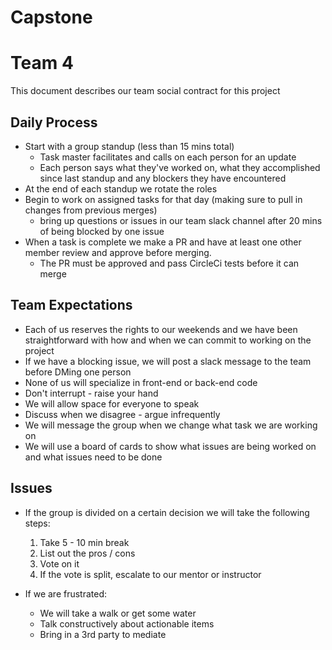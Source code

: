 # Capstone

# Team 4 

This document describes our team social contract for this project

## Daily Process

* Start with a group standup (less than 15 mins total)
    - Task master facilitates and calls on each person for an update
    - Each person says what they've worked on, what they accomplished since last standup and any blockers they have encountered
* At the end of each standup we rotate the roles 
* Begin to work on assigned tasks for that day (making sure to pull in changes from previous merges)
    - bring up questions or issues in our team slack channel after 20 mins of being blocked by one issue
* When a task is complete we make a PR and have at least one other member review and approve before merging. 
    - The PR must be approved and pass CircleCi tests before it can merge

## Team Expectations

* Each of us reserves the rights to our weekends and we have been straightforward with how and when we can commit to working on the project
* If we have a blocking issue, we will post a slack message to the team before DMing one person
* None of us will specialize in front-end or back-end code
* Don't interrupt - raise your hand
* We will allow space for everyone to speak 
* Discuss when we disagree - argue infrequently 
* We will message the group when we change what task we are working on
* We will use a board of cards to show what issues are being worked on and what issues need to be done

## Issues

* If the group is divided on a certain decision we will take the following steps:
    
    1. Take 5 - 10 min break
    2. List out the pros / cons 
    3. Vote on it
    4. If the vote is split, escalate to our mentor or instructor

* If we are frustrated:

    - We will take a walk or get some water
    - Talk constructively about actionable items 
    - Bring in a 3rd party to mediate
